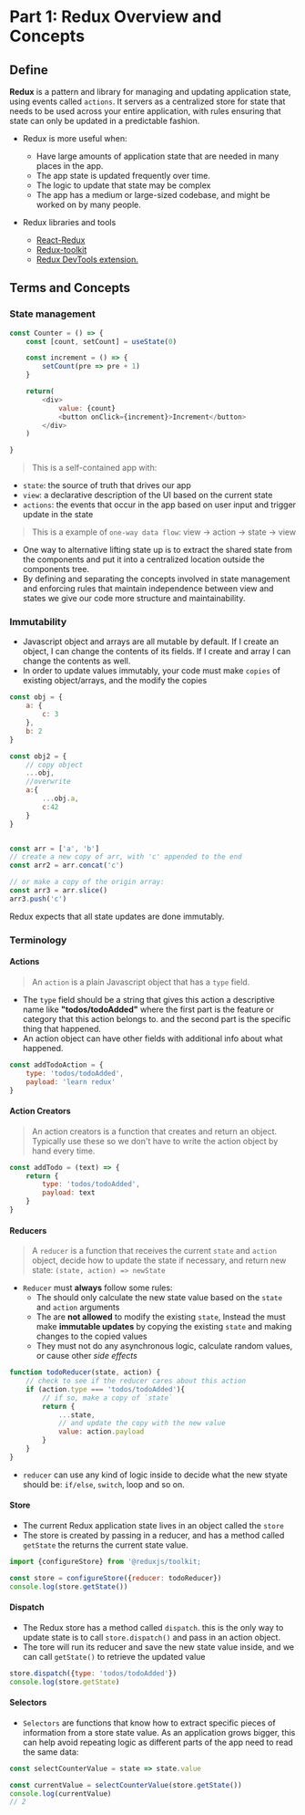 # Part 1: Redux Overview and Concepts

## Define

**Redux** is a pattern and library for managing and updating application state, using events called `actions`. It servers as a centralized store for state that needs to be used across your entire application, with rules ensuring that state can only be updated in a predictable fashion.

- Redux is more useful when:
  - Have large amounts of application state that are needed in many places in the app.
  - The app state is updated frequently over time.
  - The logic to update that state may be complex
  - The app has a medium or large-sized codebase, and might be worked on by many people.

- Redux libraries and tools
  - [React-Redux](https://react-redux.js.org/)
  - [Redux-toolkit](https://redux-toolkit.js.org/)
  - [Redux DevTools extension.](https://github.com/reduxjs/redux-devtools/tree/main/extension)

## Terms and Concepts

### State management

```js
const Counter = () => {
    const [count, setCount] = useState(0)

    const increment = () => {
        setCount(pre => pre + 1)
    }

    return(
        <div>
            value: {count}
            <button onClick={increment}>Increment</button>
        </div>
    )

}
```

> This is a self-contained app with:

- `state`: the source of truth that drives our app
- `view`: a declarative description of the UI based on the current state
- `actions`: the events that occur in the app based on user input and trigger update in the state

>This is a example of `one-way data flow`: view -> action -> state -> view

- One way to alternative lifting state up  is to extract the shared state from the components and put it into a centralized location outside the components tree.
- By defining and separating the concepts involved in state management and enforcing rules that maintain independence between view and states we give our code more structure and maintainability.

### Immutability

- Javascript object and arrays are all mutable by default. If I create an object, I can change the contents of its fields. If I create and array I can change the contents as well.
- In order to update values immutably, your code must make `copies` of existing object/arrays, and the modify the copies

```js
const obj = {
    a: {
        c: 3
    },
    b: 2
}

const obj2 = {
    // copy object
    ...obj,
    //overwrite
    a:{
        ...obj.a,
        c:42
    }
}


const arr = ['a', 'b']
// create a new copy of arr, with 'c' appended to the end
const arr2 = arr.concat('c')

// or make a copy of the origin array:
const arr3 = arr.slice()
arr3.push('c')
```

Redux expects that all state updates are done immutably.

### Terminology

#### Actions

> An `action` is a plain Javascript object that has a `type` field.

- The `type` field should be a string that gives this action a descriptive name like **"todos/todoAdded"** where the first part is the feature or category that this action belongs to. and the second part is the specific thing that happened.
- An action object can have other fields with additional info about what happened.

```js
const addTodoAction = {
    type: 'todos/todoAdded',
    payload: 'learn redux'
}
```

#### Action Creators

> An action creators is a function that creates and return an object. Typically use these so we don't have to write the action object by hand every time.

```js
const addTodo = (text) => {
    return {
        type: 'todos/todoAdded',
        payload: text
    }
}
```

#### Reducers

> A `reducer` is a function that receives the current `state` and `action` object, decide how to update the state if necessary, and return new state: `(state, action) => newState`

- `Reducer` must **always** follow some rules:
  - The should only calculate the new state value based on the `state` and `action` arguments
  - The are **not allowed** to modify the existing `state`,  Instead the must make **immutable updates** by copying the existing `state` and making changes to the copied values
  - They must not do any asynchronous logic, calculate random values, or cause other *side effects*

```js
function todoReducer(state, action) {
    // check to see if the reducer cares about this action
    if (action.type === 'todos/todoAdded'){
        // if so, make a copy of `state`
        return {
            ...state,
            // and update the copy with the new value
            value: action.payload
        }
    }
}
```

- `reducer` can use any kind of logic inside to decide what the new styate should be: `if/else`, `switch`, loop and so on.

#### Store

- The current Redux application state lives in an object called the `store`
- The store is created by passing in a reducer, and has a method called `getState` the returns the current state value.

```js
import {configureStore} from '@reduxjs/toolkit;

const store = configureStore({reducer: todoReducer})
console.log(store.getState())
```

#### Dispatch

- The Redux store has a method called `dispatch`. this is the only way to update state is to call `store.dispatch()` and pass in an action object.
- The tore will run its reducer and save the new state value inside, and we can call `getState()` to retrieve the updated value

```js
store.dispatch({type: 'todos/todoAdded'})
console.log(store.getState)
```

#### Selectors

- `Selectors` are functions that know how to extract specific pieces of information from a store state value. As an application grows bigger, this can help avoid repeating logic as different parts of the app need to read the same data:

```js
const selectCounterValue = state => state.value

const currentValue = selectCounterValue(store.getState())
console.log(currentValue)
// 2
```
